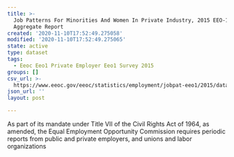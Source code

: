 ```yaml
---
title: >-
  Job Patterns For Minorities And Women In Private Industry, 2015 EEO-1 State
  Aggregate Report
created: '2020-11-10T17:52:49.275058'
modified: '2020-11-10T17:52:49.275065'
state: active
type: dataset
tags:
  - Eeoc Eeo1 Private Employer Eeo1 Survey 2015
groups: []
csv_url: >-
  https://www.eeoc.gov/eeoc/statistics/employment/jobpat-eeo1/2015/datasets/year15_state.txt
json_url: ''
layout: post

---
```

As part of its mandate under Title VII of the Civil Rights Act of 1964, as amended, the Equal Employment Opportunity Commission requires periodic reports from public and private employers, and unions and labor organizations 
